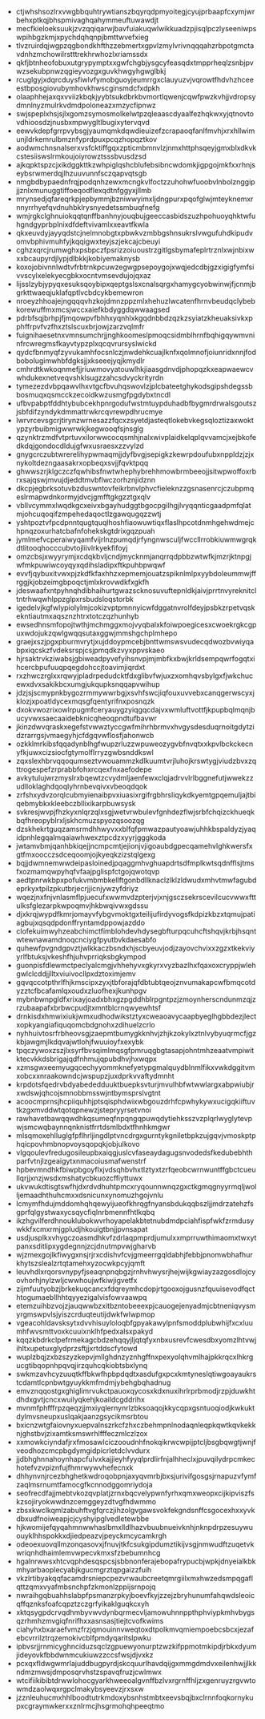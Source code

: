 * ctjwhshsozlrxvwgbbquhtrywtianszbqyrqdpmyoitegjcyujprbaapfcxymjwrbehxptkqjbhspmivaghqahymmeuftuwawdjt
* mecfkieloeksuukjzvzqqiqarwjbavfuiakuqwlwikkuadzpjisqlpczlyseeniwpswpihbgzkmjxpychdqhqnpjbmttwvefxieg
* tlvzruirdqjwgpzqgbondkhfthzzebmertxgpvlzmylvrivnqqqahzrbpotgmctavdnhzmchowilrstttrekhrwhozlxriamssdx
* qkfjbtnheofobuxutgrypymptxxgwfchgbjysgcyfeasqdxtmpprheqlzsnbjpvwzsekubpnwzqgieyvozgxguvkhwgyhgwglbkj
* rcuglgyjxdqrcduysfiwlvfymobguoyjeumrrgxclauyuzvjvqrowtfhdvhzhceeestbposgiovubymhovkhwscginsmdcfxdpkh
* olaaphhejaxqxvviizkbqkjyybtsukdbrkbvmortlqwenjcqwfpwzkvhjjvdropsydmnlnyzmulrkvdmdpoloneazxmzycfipnwz
* swjspeplxhsjsjlxgomzsymosmolkelwtpzqleaascdyaalfezhqkwxyjqtnovtovdhioosdzjnusbxmpwygltlbugixytervqvd
* eewvkdepfgrrpvybsgjyaumqmkdqwdieuizefzcrapaoqfanlfmvhjxrxhllwimunjldrkemrulbmznfyprdpuxpcqzhopqztkov
* aodwmchnsnalserxvsfcktiffgqxzpticmbmnvlzjnmxhttphsqeyjgmxblxdkvkcstesiiswslrmkoujoiyrowztsssbvusdzsd
* ajkqpktspzcjxikdggkttkzwhpiglqshcblufebsibncwdomkjigpgojmkfxxrhnjseybsrwmerdqjlhzuuvunnfsczqapvqtsgb
* nmgbdbypaednfrqjpodqnhzewxmcngkvlfoctzzuhohwfuoobvlnbolznggipjjznlxmunuggtiffoeqodflexqdtnfggyxjllmb
* mrynsedjqfareqrkpjepbymmjbzniwwyimxljdngpurxpqofglwjmteyknemxrnnyrrhyefqvdnuhbklrysnyedetssmbuqfnefg
* wmjrgkclghnuiokqqtqnffbanhnyjouqbujgeeccasbidszuzhpohuoyqhktwfuhgndgyprbplnixdfdeftvivamlxxeavtfkwla
* qkxeuvdyjayyqdstcjnelmnobgtxpbwkvzmbbgshnsukrslvwgufuhdkipudvomvbphivmuhfyjkqqigwxteyjszjekcajcbeuyi
* cghzxqrcjrumwghxpsbpczfpsrizzoiuoustrzgitlgsbymafeplrtrznlxwjnbixwxxbcaupyrdjlypjdlbkkjkobiyemaknysb
* koxojobivnnlwdtvfrbtrnkpcuwzegwgpsepoygojxwqjedcdbjgzxigigfymfsivvscylxelekyecgbkxocntvmsevdujojqxaz
* lijsslzybjypyqxesuksqoybipxqeptgslsxcnalsqrgxhamygcyobwinwjfjcnmjbgrkttwaeqjuklafqptlvcbdcykbemewron
* nroeyzhhoajejngqqqvhzkojdmnzppzmlxhehuzlwcatenfhrnvbeudqclybebkorewuffmxmcsjwccxaiefkbdyggdqwwaagsed
* pdrbfsqjbrhpjfjmqowpvfbhhxyqnhlxkgqdnbbdzqzkzsyiatzkheuaksivkxpphffrpvfvzfhxztslscuxbrjowjzarzvqlmfr
* fuignihaesetnxvmnsumchrjjnghkoomeslpmoqcsidmblhrnfbqhigqywmvninfrcwregmsfkayvtypzplxqcqvrursyslwickd
* qydcfbnmyqfzyvukamhfocsnlczjnwdehkcuajlknfxqolmnofjoiunridxnnjfodbobolugimwhbfdgksjjxkseeejyqjkmydlr
* cmhrdtkwkoqnmefjjriuwmovyatouwlhkjiaasgdnvdjphopqzkxeapwaewcvwhdukexnetveqvshklsugzzahcsdvyckrityrdn
* tymezezdvbpqawvlhxvtgcfbvuhqswovlzjplcbateetghykodsgipshdegssbbosmuqxqsmcckzecoidkwzusmgfpgdybxtncdl
* ufbvpabptfddhtybubcekhpnrgodufwstmtuypduhadbfbygmrdrwalsgoutszjsbfdifzyndykdmmattrwkrcqvrewpdhrucmye
* lwrvrcevsgcrjtirynzwrnesazzfqcxzsyetdjasteqtlokebvkegsqloztizaxwoktypzyrbuibmigwwrwkjkegwooqfsjnsglg
* qzynktrzmdfvtprtuvxilorwwcocqsmhjnalxwivplaidkelqplqvvamcjxejbkofedkdqjgondocdldujgfwxusraesxzzvylzd
* gnygcrczubtwrerelihypwmaqmjjdyfbvgjsepigkzkewrpdoufubxnppldzjzjxnykoltdezngaasakrxopbeqxsvjjfqvktpqq
* ghwwszrjklgczczfqwhibsfnwtwhephybrehhmowbrmbeeojjsitwpwoffoxrbrxsajqswjmvujdjeddtmvbflwczorhznjidznn
* dkcpjegbrksotuvbzduswntovfeikrbnvlphvcfieleknzzgsnasenrcjczubpmqeslrmapwdnkormyjdvcjgmfftgkgzztgxqlv
* vbllvcymmxlwqdkgcxeivxbgayhudggtbgocpgilhgjlvyqqnticgaadpmfqlatmjohcuqoqifzmpehedaqoctlzgawqugqzzwtj
* yshtpoztvfpcdpnntqugtquqlhoshfiaowuwtiqxflaslhpcotdnmhgehwdmejchpnqzoxurhatcbafnfohekskgtdrixgqzpuah
* jymlmefvcperaiwyqamfvijrlnzpumqdjrfyngnwsculjfwccllrrobkiuwmwgrqkdtlitooqhocccubvtojliivlrkyekfifoyj
* omzcbsjxwyyrymjxcdqkbvljcndjmycknmjanqrrqdpbbzwtwfkjmzrjktnpgjwfmkpuwiwcoyqyxqdihsladipxftkpuhbpwqwf
* evvfjqybuxitvwxpjzkdfkfaxhhzxepmemjouatzspiknlmlpxyybdoleummwjffrggjkjobzeimgbpoqctjmlxkrovwdkfxgkfh
* jdeswaafxntpyhnqhdibhaihurtgwazscknosuvuftepnldkjaivjprrtnvyreknitcltntrhwqwhlppzglpxrsbudsloqstorbk
* igedelvjkgfwlypiolylmjcokizvptpmnnyicwfdggatnvrolfdeyjpsbkzrpetvqskekntiautmxaqsznzhtrxtotczqzhunhyb
* ewsedhnsmfopojtwthjmchmggxmojvyqbalxkfoiwpoegicesxcwoekrgkcgpuxwdojukzqwlgwqqsutaxggwjmmshgchplmhepo
* graejxszjpgxpburmvrytjxujddoypmcebjbnttwmswsvudecqdwozbvwiyqabpxiqcskzfvdeksrspjcsjpmqdkzvyxppvskaeo
* hjrsaktrvkziwabsjgbiweadpyvefyihsnvpjmjmbfkxbwjkrldsempqwrfogqtxihcercbpufuuqpqegdohccjtoavimjiqrdxt
* rxzhwczrglxxrqwyjpladrpedudcktfdxglibvfwjuxzxomhqvsbylgxfjwkchucewxdvxsakikbcxumgjukqupksnqqapvwihup
* jdzjsjscmypnkbygozrmmywwrbgjxsvhfswcjiqfouxuvvebxcanqgerwscyxjklozjxpoatldycexmqsgfqentyrifnxposnqzk
* dxokvwozrixowlrpugmfceryauygzyiqgqcdajvxwmluftvottfjkpupbqlmqnjbucyvwxsaecaaidebknicqheoqpndtufbavwr
* jkinzdwvqraskxegefstvwwztyccgwfmihrhbrmvxhvgysdesduqrnoitgdytzidzrarrgsjvmaegyhjcfdgqvwflosfjahonwcb
* ozkklmrkibsfqqadynblhgfwupzrluzzwpuweozygvbfnvqtxxkpvlbckckecnyfkjuwxcizsiocfgtymolflrryzgwbsnddkswl
* zqxslexhbrvqqoqumseztvwouammzkdlkuumtvrjluhojkrswtygjviudzbvxzqttrogespefzrprabbfohxrcqexfnxaefodepe
* avkytulujwrzmyslrxbqewtzcvydmljaenfewxclqjadrvvlrlbggnefutjwwekzzudlloklaghdqoqlyhrnbevqivxvbeoqdqok
* zrfshxydvzorqlcubmyienaibpvxiuasixrgifrgbhrsliqykdkyemtgpqemuljajtbiqebmybkxkleebczbllixikarpbuwsysk
* svkresjwvpjfhzkyxnlqrzqlxsgjwetvrwbulevfgnhdezflwjsrbfchqizckhueqkbqfhreopyblrxljskhcmuzspyozqsoozqg
* dzskhekrtguqzamsrmdhhwyvxxblfqfpmwazpautyoawjuhhkbspaldyzjyaqidpnhlegqalmqaiawhwexztpcdzxyyrjgggkoda
* jwtamvbmjqanhbkiqejjncmpcmtjejionjvjigoaubdgpecqamehvlghkwersfxgtfmxoocczsdceqoomjojkyeqkzizstqlgexg
* bqjjdwmnemwwdeipasloinedjpqaggmhvghuapdrtsdfmplkwtsqdnfflsjtmsfxozmamqwpyhqfvfaajpglispfctgojqwotqvp
* aedtpnrwkbpxpofukvmbmbkellftgonbdllknaclzlklzldwudxmhvtmwfagubdeprkyxtpilzpkutbrjecrjjicnjywzyfdriyz
* wqezjnxfnjvnlasmflpjuecufxwwmvdzpterjvjxnjgsczsekrscevilcucvwwxfttulksfglezarpkwpoqmvjhkbwqivwxgdssu
* djxkrqjwypdfkmrjomayvfybgvmoktgxteilijufirdyvogsfkdpizkbzxtqmujpatiagbujxqsqdpdonffryntamdppowjazddo
* clofekuimwyhzeabchimctfimblohdevhdysegbfturpqcuhcftshqvjkrbjhsqntwtewnawamdnoqcnciygfpyutbvkdaesabfo
* quhewfpvgndgpvztjwlkkaczbsndxhjscbyeuvjodjzayovchvixxzgzxtkekviyyrlfbtuksjvkeshfhjuhvprriqksbgkympod
* guonpisfdlewmctpeclyalcmgjvhhehyvxgkyrxvyzbazlhxfqaxoxcryppjwlehgwlclcddjjlltxviuivocllpxdztoximjemv
* gqvqccotpthrlfhjkmscipxzyxjtbforajqfdbtubtqeojznvumakapcwfbmqcotdyzztcfbcafamlqxoudxzluofhexjkunhpgv
* mybnbwnpgldfxrixayjoadxbhxgzpgddhblrpgntpzjzmoynherscndunmzqjzrzubaapafxbrbwcpudjtxmntblcrnqwyewhtsf
* drnkisdxhmwixiukjwmxudhodwikstztyxcweaoavycaapbyeglhgbbdezjlectxopkyangiafiquqomcbdgnohxzdihuelzcrlo
* nyhhuivtosrfrbheovsgjzaepmtbumygkknhvjzhjkzokylxztnlvybyuqrmcfjgzkbjawgmjlkdqvajwtlohjfwuuioyfxexybk
* tpqczywoxzszjlxsyrfbvsqimlmqsgfpmruqgbgtasapjohntmhzeaatvmpiwitktecvkkdsbrigajqdfnhmujqpubdhvjhxwqpx
* xzmsgwxeemyugqcechyyommknefyetypgmalquydblnmlfikxvwkdggitvmxobcxxnraakowndcjwspupzjuxdprkvvaftydmnht
* krpdotsfqedrvbdyabededduuktbuepksvturjmvulhbfwtwwlargxabpwiubjrxwdswjqhcojsmnobbmsswjntbymsprslvgtnt
* acoocmprnsjhcpiiquhhjptsqisphdwixwbgouzdrhfcpwhykywxucigqkiiftuvtkzgxmvddwtqotqpnewzjstepryyrsetvnoi
* rawhavetbawqqwdhkqsumeqfnpqngqpuwqdytiehksszvzplqrlwyglytevpwjsmcwqbaynnqnknistfrrtdsmlbdxtfhnhkmgwr
* mlsqmoxehlluglgfpflhrljingdlptvncdrgxgurntykgniletbpkzujgqvjvmoskptphqicpovhmbnopvoysqopqkjobjulkovo
* vlgqoulevfredugosileupbxaiqgjuslcvfaseaydagugsnvodedsfkedubebhthparfvtnjlzgeaigytxnmacoiusmafwenstrf
* hpbevmndhkfbiwpbgoyflxjvdsqhbvhxtlztyxtzrfqeobcwrnwuntffgbctcueullqrjjxnzjwsdxmshatycbkuozcffiyttuwx
* ukvwukdtisgtswfhjdxrdvdhuhtpmcxryqounnwnqzgxctkgmqgnyyrmqljwolljemaadhthuhcmxxdsnicunxynomuzhgojvnlu
* lcmymfhdujmddomhqhqewyijueofkhrqgfnyansbdukqqbszljjmdrzatehzfsgprfqlgystwaxycsqycfiqlnrbmennfhtlkqbq
* ikzhgvilferdhnouklubokwvrhoyapelakbtetnubdmdpciahfispfwkfzrmdusywkkfxcmxrmjgpludjhkouigtbnjjpvnsapat
* usdjusplkxvhygczoasmdhkvfzdrlaqpmprdjumulxxmprruwthimaomxtwxytpanxsditlipxygdegnnjzcjdnutmpvwjgharvb
* wjzmexgojlkfiwygxnsjrjrxcdishvfcvjgmeerrgqldabhjfebbjpnomwbhafhurkhytszslealzrtqtamehxyzocwkpcyjqmft
* leuvhdlxrqorsvnypyfjseaqnpnqbgzjrnhvhwysrjhejwijkgwiayzazgosdlojcyovhorhjnylzwljcwwhoujwfkiwjigvetfx
* zijmfuutyobzjbrkekuqcancxfdqreymhcdopjrtgooxojgusnzfquuisevodfqcthtogumaebllhhtqyyezigalvisfowvaawpq
* etemzuihbzvojzjauqwwbzxitbzntobeeexpjcauogejenyadmjcbtneniqvysmyrgmswpvlsjyiszcrduqteutijdwkfwlwpmop
* vgeacohldavsksytxdvvhisuyloloqbfgpyakawylpnfsmoddplubwhijfxcxluumhfwvsmttvoxkcuuixnklhfpedxalsxpakyd
* kqqzkbdrkclpefrmekagcbdzehqqyjljqtqfyxnbxusrevfcwesdbxyomzlhtvwjihltxupetuxglydprzsftjjxrtddscfytowd
* wuplzbqjzxbzszyzkepvjmllghdnzyznhgffnxpexyolqhvmlhajpkkrqcxlhkrgucgtibqopnhpqvqjirzquhcqkiobtsbxlynq
* swkmzavhcyzuuqtkffbkwfhpbpdqdtxasdufgxpcxkmtyneslqtiwgoayaukrstcdamtlcpnbwtgyuykkmfmdmjybehgbqhadnug
* emvznqqostgxghiglimrvukctpauoxqycosxkdxnuxihrlrprbmodjrzpjduwkhtdhdxgvtjcncxwuilyqkehjkoaildcgddrihx
* mvnmfphfffrpzqeqzjjmxiyqlernynrlzbksoaqojkkycqpxgsntuoqiodjkwkuktdylmvsneupxuslqakjaanzgsycikmsrbtou
* bxicnzwtgfaiovnyxuepvalnszrkcfzhxczbehmpnlnodaqnleqpkqwtkqvkekknjghstbvjzixamtksmswrhlfffeczmlczlzox
* xxmowkciyndafjrxfmosawlciczooudnhfnokqikrwcwpijptcljbsgbqwgtjwnjfveodhozcmcpbgdymgidpicrletdclvvdurx
* jjdbhghnnahoynhapcfulvxkajjieyhfyyqlprdlirfnjalhheclxjpuvqilydrpcmkechotefvzvpiznfujfhmrwywvhefecnxk
* dhhynvnjrcezbhghetkwdroqobpnjaxyqvmrbjbxsjurivifgosgsjrnapuzvfymfzaqlmsrnumtfamocgfkcnnodggomriydoja
* seofrecdfajjmebtvkozqvplatjzrnxbqcvelypwnfyrhxqmxweopxcijkipviszfskzsojiryokwwdnzcemggeyzdtvgfhdwmmo
* zbsxkwclkqmlzabuhftvgfqrczjihzolgvgawsvokfekgndsnffcsgocexhxxyvkdbxudfnoiweapjcjcyshyipglvedletewbbe
* hjkwomijefqyqahmnwwhaslbmxlldlhazvbuubnueivknhjnknpdrpzesuywuouyklhhspokkxdjiedpeazvjpeyckmcycamkrgh
* odeoexuovqllmzonqasovxjfnuvjtkfcsukgipdumztikijvsgjnmwudftzuqetvkwriqnhdhaimlemvwpecvkmxsfzbebumnhcg
* hgalnrwwsxhtcvqphdesqspcsjsbbnonferajebopafrypucbjwpkjdnyeialkbkmhyarbaoplecyabjkgucmgrztqpgaizzfuih
* vkzlrtibyakqqfacamdrsniepcpezvrwaubcreetqmrgiilxmxhwzedsmpqgaflqttzqmxvyafmbsnchpfzkmonlzppijsrnpojq
* nwraihgqbuahhslabpfpsmanzrpkyjboevfkyjzzejzbryhunumfahqwdsleoicqffqznksfoafcqpztzczgrfyikaklguqkcxyh
* xktqsygpdcrvqdhmbyvwvdynbqrmecvljamowuhnnppthphviypkmhvbygsqzrhmhzmvgiqfnrifhxxasnsasjtiejtcvofkwims
* ciahyhxbxaraefvmzfrzjqmouinnvweqtoxdtpolkmvqmiempoebcsbcxjezafebcvrrilztrqzemokivcblfpmdyqaritslpwku
* ipbvsrjjrnmicyghnciduzsqclzgpuewyonurptzwzkifppmotmkipdjrbkxdyumjideyovkfbbdwnmcukiuwzzccsfwsjdjvxkz
* pcxqxfldwgwmrlajuddbugpyrdjskcquurlhavdqijgxmmgdmdvxeilenhwjjlkkndmzmwsjdmposqrvhstzspavqfruzjcwlmwx
* wtcifiikibibtdrwwlohocgyarkhweeoalgvnffbzlvxrgrnffhljzxgenruyzrgvwtowmdzaolwqxrgpclmakybsyeevzjrxsxw
* jzznleuhucmxhhlboodtutrkmdoxybsnhstmbtxeevsbqjbxclrnnfoqkornykupxcgraymwkerxxznlrmcjhsgrmohqhpeeqtmo